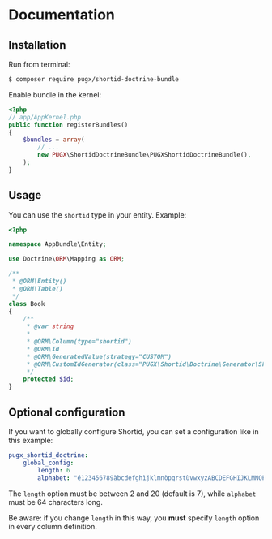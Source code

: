 Documentation
=============

## Installation

Run from terminal:

```bash
$ composer require pugx/shortid-doctrine-bundle
```

Enable bundle in the kernel:

```php
<?php
// app/AppKernel.php
public function registerBundles()
{
    $bundles = array(
        // ...
        new PUGX\ShortidDoctrineBundle\PUGXShortidDoctrineBundle(),
    );
}
```

## Usage

You can use the ``shortid`` type in your entity.
Example:

```php
<?php

namespace AppBundle\Entity;

use Doctrine\ORM\Mapping as ORM;

/**
 * @ORM\Entity()
 * @ORM\Table()
 */
class Book
{
    /**
     * @var string
     *
     * @ORM\Column(type="shortid")
     * @ORM\Id
     * @ORM\GeneratedValue(strategy="CUSTOM")
     * @ORM\CustomIdGenerator(class="PUGX\Shortid\Doctrine\Generator\ShortidGenerator")
     */
    protected $id;
}
```

## Optional configuration

If you want to globally configure Shortid, you can set a configuration like in this example:

```yaml
pugx_shortid_doctrine:
    global_config:
        length: 6
        alphabet: "é123456789àbcdefghìjklmnòpqrstùvwxyzABCDEFGHIJKLMNOPQRSTUVWX.!@|"
```

The ``length`` option must be between 2 and 20 (default is 7), while ``alphabet`` must be 64 characters long.

Be aware: if you change ``length`` in this way, you **must** specify ``length`` option in every column definition.

